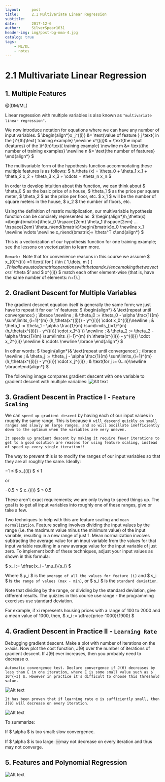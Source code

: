```yaml
---
layout:     post
title:      2.1 Multivariate Linear Regression
subtitle:   
date:       2017-12-6
author:     SilverSpear1031
header-img: img/post-bg-mma-4.jpg
catalog: true
tags:
    - ML/DL
    - notes
---
```


<script type="text/javascript" async src="https://cdn.mathjax.org/mathjax/latest/MathJax.js?config=TeX-MML-AM_CHTML"> </script>

# 2.1 Multivariate Linear Regression

## 1. Multiple Features

@(DM/ML)

Linear regression with multiple variables is also known as `"multivariate linear regression"`.

We now introduce notation for equations where we can have any number of input variables.
$ \begin{align*}x_j^{(i)} &= \text{value of feature } j \text{ in the }i^{th}\text{ training example} \newline x^{(i)}& = \text{the input (features) of the }i^{th}\text{ training example} \newline m &= \text{the number of training examples} \newline n &= \text{the number of features} \end{align*} $

The multivariable form of the hypothesis function accommodating these multiple features is as follows:
$ h_\theta (x) = \theta_0 + \theta_1 x_1 + \theta_2 x_2 + \theta_3 x_3 + \cdots + \theta_n x_n $

In order to develop intuition about this function, we can think about $ \theta_0 $ as the basic price of a house, $ \theta_1 $ as the price per square meter, $ \theta_2 $ as the price per floor, etc. $ x_1 $ will be the number of square meters in the house, $ x_2 $ the number of floors, etc.

Using the definition of matrix multiplication, our multivariable hypothesis function can be concisely represented as:
$ \begin{align*}h_\theta(x) =\begin{bmatrix}\theta_0 \hspace{2em} \theta_1 \hspace{2em} ... \hspace{2em} \theta_n\end{bmatrix}\begin{bmatrix}x_0 \newline x_1 \newline \vdots \newline x_n\end{bmatrix}= \theta^T x\end{align*} $

This is a vectorization of our hypothesis function for one training example; see the lessons on vectorization to learn more.

`Remark: `Note that for convenience reasons in this course we assume $ x_{0}^{(i)} =1 \text{ for } (i\in { 1,\dots, m } ) $. This allows us to do matrix operations with theta and x. Hence making the two vectors '$ \theta $' and $ x^{(i)} $ match each other element-wise (that is, have the same number of elements: n+1).]

## 2. Gradient Descent for Multiple Variables

The gradient descent equation itself is generally the same form; we just have to repeat it for our 'n' features:
$ \begin{align*} & \text{repeat until convergence:} \; \lbrace \newline \; & \theta_0 := \theta_0 - \alpha \frac{1}{m} \sum\limits_{i=1}^{m} (h_\theta(x^{(i)}) - y^{(i)}) \cdot x_0^{(i)}\newline \; & \theta_1 := \theta_1 - \alpha \frac{1}{m} \sum\limits_{i=1}^{m} (h_\theta(x^{(i)}) - y^{(i)}) \cdot x_1^{(i)} \newline \; & \theta_2 := \theta_2 - \alpha \frac{1}{m} \sum\limits_{i=1}^{m} (h_\theta(x^{(i)}) - y^{(i)}) \cdot x_2^{(i)} \newline & \cdots \newline \rbrace \end{align*} $

In other words:
$ \begin{align*}& \text{repeat until convergence:} \; \lbrace \newline \; & \theta_j := \theta_j - \alpha \frac{1}{m} \sum\limits_{i=1}^{m} (h_\theta(x^{(i)}) - y^{(i)}) \cdot x_j^{(i)} \; & \text{for j := 0...n}\newline \rbrace\end{align*} $

The following image compares gradient descent with one variable to gradient descent with multiple variables:
![Alt text](./1512528756482.png)

## 3. Gradient Descent in Practice I - `Feature Scaling`

We can `speed up gradient descent` by having each of our input values in roughly the same range. This is because `θ will descend quickly on small ranges and slowly on large ranges, and so will oscillate inefficiently down to the optimum when the variables are very uneven.`

`It speeds up gradient descent by making it require fewer iterations to get to a good solution are reasons for using feature scaling, instead of speed up every single iteration!!`

The way to prevent this is to modify the ranges of our input variables so that they are all roughly the same. Ideally:

−1 ≤ $ x_{(i)} $ ≤ 1

or

−0.5 ≤ $ x_{(i)} $ ≤ 0.5

These aren't exact requirements; we are only trying to speed things up. The goal is to get all input variables into roughly one of these ranges, give or take a few.

Two techniques to help with this are feature scaling and `mean normalization`. Feature scaling involves dividing the input values by the range (i.e. the maximum value minus the minimum value) of the input variable, resulting in a new range of just 1. Mean normalization involves subtracting the average value for an input variable from the values for that input variable resulting in a new average value for the input variable of just zero. To implement both of these techniques, adjust your input values as shown in this formula:

$ x_i := \dfrac{x_i - \mu_i}{s_i} $

Where $ μ_i $ is the `average of all the values for feature (i)` and $ s_i $ is `the range of values (max - min)`, or $ s_i $ is the `standard deviation`.

Note that dividing by the range, or dividing by the standard deviation, give different results. The quizzes in this course use range - the programming exercises use standard deviation.

For example, if xi represents housing prices with a range of 100 to 2000 and a mean value of 1000, then, 
$ x_i := \dfrac{price-1000}{1900} $

## 4. Gradient Descent in Practice II - `Learning Rate`
Debugging gradient descent. Make a plot with number of iterations on the x-axis. Now plot the cost function, J(θ) over the number of iterations of gradient descent. If J(θ) ever increases, then you probably need to decrease α.

`Automatic convergence test. Declare convergence if J(θ) decreases by less than E in one iteration, where E is some small value such as $ 10^{−3} $. However in practice it's difficult to choose this threshold value.`

![Alt text](./1512589877466.png)

`It has been proven that if learning rate α is sufficiently small, then J(θ) will decrease on every iteration.`

![Alt text](./1512589888551.png)

To summarize:

If $ \alpha $ is too small: slow convergence.

If $ \alpha $ is too large: ￼may not decrease on every iteration and thus may not converge.

## 5. Features and Polynomial Regression

![Alt text](./1512591166697.png)

